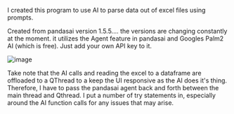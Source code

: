 I created this program to use AI to parse data out of excel files using prompts.

Created from pandasai version 1.5.5.... the versions are changing constantly at the moment.  it utilizes the
Agent feature in pandasai and Googles Palm2 AI (which is free).  Just add your own API key to it.

![image](https://github.com/jxfuller1/Pandas-AI/assets/123666150/7116f792-89b2-4b53-bd87-52fa52b13be4)


Take note that the AI calls and reading the excel to a dataframe are offloaded to a QThread to a keep the UI responsive
as the AI does it's thing.  Therefore, I have to pass the pandasai agent back and forth between the main thread and Qthread.
I put a number of try statements in, especially around the AI function calls for any issues that may arise.
